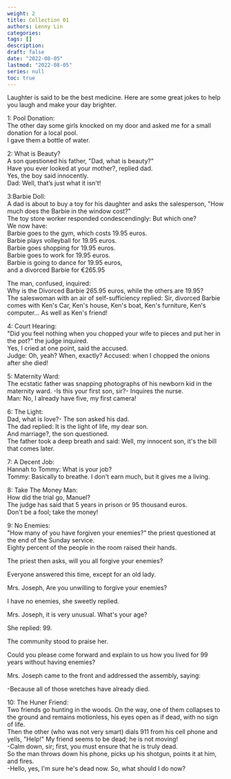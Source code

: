 ```yaml
---
weight: 2
title: Collection 01
authors: Lenny Lin
categories: 
tags: []
description: 
draft: false
date: "2022-08-05"
lastmod: "2022-08-05"
series: null
toc: true
---
```



Laughter is said to be the best medicine. Here are some great jokes to help you laugh and make your day brighter.

1: Pool Donation:  
The other day some girls knocked on my door and asked me for a small donation for a local pool.  
I gave them a bottle of water.  

2: What is Beauty?  
A son questioned his father, "Dad, what is beauty?"  
Have you ever looked at your mother?, replied dad.  
Yes, the boy said innocently.  
Dad: Well, that’s just what it isn't!  

3:Barbie Doll:  
A dad is about to buy a toy for his daughter and asks the salesperson, "How much does the Barbie in the window cost?"  
The toy store worker responded condescendingly: But which one?  
We now have:  
Barbie goes to the gym, which costs 19.95 euros.  
Barbie plays volleyball for 19.95 euros.  
Barbie goes shopping for 19.95 euros.  
Barbie goes to work for 19.95 euros.  
Barbie is going to dance for 19.95 euros,  
and a divorced Barbie for €265.95  

The man, confused, inquired:  
Why is the Divorced Barbie 265.95 euros, while the others are 19.95?  
The saleswoman with an air of self-sufficiency replied: Sir, divorced Barbie comes with Ken's Car, Ken's house, Ken's boat, Ken's furniture, Ken's computer... As well as Ken's friend!  

4: Court Hearing:  
"Did you feel nothing when you chopped your wife to pieces and put her in the pot?" the judge inquired.  
Yes, I cried at one point, said the accused.  
Judge: Oh, yeah? When, exactly? Accused: when I chopped the onions after she died!  


5: Maternity Ward:  
The ecstatic father was snapping photographs of his newborn kid in the maternity ward. -Is this your first son, sir?- Inquires the nurse.  
Man: No, I already have five, my first camera!  

6: The Light:  
Dad, what is love?- The son asked his dad.  
The dad replied: It is the light of life, my dear son.  
And marriage?, the son questioned.  
The father took a deep breath and said: Well, my innocent son, it's the bill that comes later.  

7: A Decent Job:  
Hannah to Tommy: What is your job?  
Tommy: Basically to breathe. I don't earn much, but it gives me a living.  

8: Take The Money Man:  
How did the trial go, Manuel?  
The judge has said that 5 years in prison or 95 thousand euros.  
Don't be a fool; take the money!  


9: No Enemies:  
"How many of you have forgiven your enemies?" the priest questioned at the end of the Sunday service.  
Eighty percent of the people in the room raised their hands.  

The priest then asks, will you all forgive your enemies?  

Everyone answered this time, except for an old lady.  

Mrs. Joseph, Are you unwilling to forgive your enemies?  

I have no enemies, she sweetly replied.  

Mrs. Joseph, it is very unusual. What's your age?  

She replied: 99.  

The community stood to praise her.  

Could you please come forward and explain to us how you lived for 99 years without having enemies?  

Mrs. Joseph came to the front and addressed the assembly, saying:  

-Because all of those wretches have already died.  


10: The Huner Friend:  
Two friends go hunting in the woods. On the way, one of them collapses to the ground and remains motionless, his eyes open as if dead, with no sign of life.  
Then the other (who was not very smart) dials 911 from his cell phone and yells, "Help!" My friend seems to be dead; he is not moving!  
-Calm down, sir; first, you must ensure that he is truly dead.  
So the man throws down his phone, picks up his shotgun, points it at him, and fires.  
-Hello, yes, I'm sure he's dead now. So, what should I do now?  